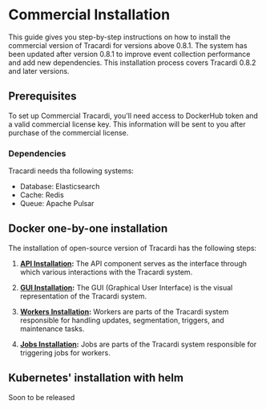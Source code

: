 # Commercial Installation

This guide gives you step-by-step instructions on how to install the commercial version of Tracardi for versions above
0.8.1. The system has been updated after version 0.8.1 to improve event collection performance and add new dependencies.
This installation process covers Tracardi 0.8.2 and later versions.

## Prerequisites

To set up Commercial Tracardi, you'll need access to DockerHub token and a valid commercial license key. This
information will be sent to you after purchase of the commercial license.

### Dependencies

Tracardi needs tha following systems:

* Database: Elasticsearch
* Cache: Redis
* Queue: Apache Pulsar

## Docker one-by-one installation

The installation of open-source version of Tracardi has the following steps:

1. **[API Installation](../docker/tracardi_com_with_docker.md#start-tracardi-api):** The API component serves as the
   interface through which various interactions with the Tracardi system.

2. **[GUI Installation](../docker/tracardi_com_with_docker.md#start-tracardi-gui):** The GUI (Graphical User Interface)
   is
   the visual representation of the Tracardi system.

3. **[Workers Installation](../workers/installation.md):** Workers are parts of the Tracardi
   system responsible for handling updates, segmentation, triggers, and maintenance tasks.

4. **[Jobs Installation](../jobs/index.md):** Jobs are parts of the Tracardi
   system responsible for triggering jobs for workers.

## Kubernetes' installation with helm

Soon to be released